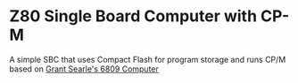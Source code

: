 # Z80 Single Board Computer with CP-M
A simple SBC that uses Compact Flash for program storage and runs CP/M based on [Grant Searle's 6809 Computer](http://searle.x10host.com/cpm/index.html)
